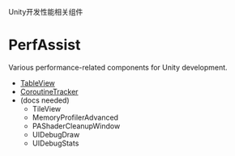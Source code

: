 Unity开发性能相关组件

# PerfAssist

Various performance-related components for Unity development.

- [TableView](/_docs_/TableView/TableView.md)
- [CoroutineTracker](/_docs_/CoroutineTracker/content.md)
- (docs needed)
    + TileView 
    + MemoryProfilerAdvanced
    + PAShaderCleanupWindow
    + UIDebugDraw
    + UIDebugStats
